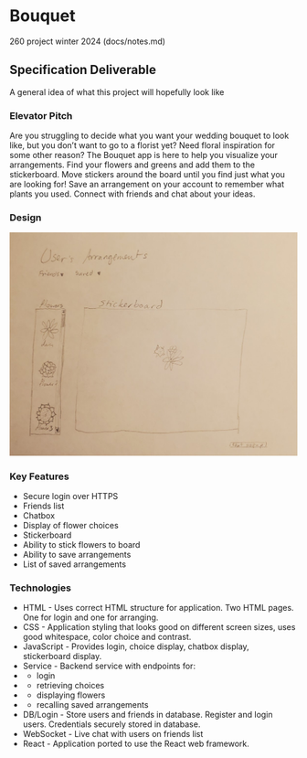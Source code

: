 # Bouquet
260 project winter 2024
 (docs/notes.md)
## Specification Deliverable
A general idea of what this project will hopefully look like
### Elevator Pitch
Are you struggling to decide what you want your wedding bouquet to look like, but you don’t want to go to a florist yet? Need floral inspiration for some other reason? The Bouquet app is here to help you visualize your arrangements. Find your flowers and greens and add them to the stickerboard. Move stickers around the board until you find just what you are looking for! Save an arrangement on your account to remember what plants you used. Connect with friends and chat about your ideas.
### Design
![initial draft](img.png)
### Key Features
+ Secure login over HTTPS
+ Friends list
+ Chatbox
+ Display of flower choices
+ Stickerboard
+ Ability to stick flowers to board
+ Ability to save arrangements
+ List of saved arrangements
### Technologies
+ HTML - Uses correct HTML structure for application. Two HTML pages. One for login and one for arranging.
+ CSS - Application styling that looks good on different screen sizes, uses good whitespace, color choice and contrast.
+ JavaScript - Provides login, choice display, chatbox display, stickerboard display.
+ Service - Backend service with endpoints for:
+ + login
+ + retrieving choices
+ + displaying flowers
+ + recalling saved arrangements
+ DB/Login - Store users and friends in database. Register and login users. Credentials securely stored in database.
+ WebSocket - Live chat with users on friends list
+ React - Application ported to use the React web framework.
 